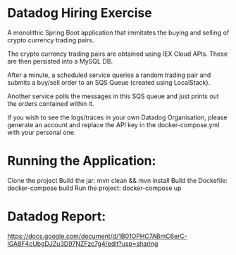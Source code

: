 # Datadog Hiring Exercise
A monolithic Spring Boot application that immitates the buying and selling of crypto currency trading pairs. 

The crypto currency trading pairs are obtained using IEX Cloud APIs. These are then persisted into a MySQL DB.

After a minute, a scheduled service queries a random trading pair and submits a buy/sell order to an SQS Queue (created using LocalStack).

Another service polls the messages in this SQS queue and just prints out the orders contained within it.

If you wish to see the logs/traces in your own Datadog Organisation, please generate an account and replace the API key in the docker-compose.yml 
with your personal one.

# Running the Application:
Clone the project
Build the jar: mvn clean && mvn install
Build the Dockefile: docker-compose build
Run the project: docker-compose up

# Datadog Report:
https://docs.google.com/document/d/1B01OPHC7ABmC6erC-lGA8F4cUbgDJZu3D97NZFzc7g4/edit?usp=sharing 
